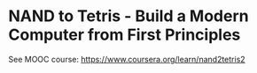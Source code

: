 # NAND to Tetris - Build a Modern Computer from First Principles

See MOOC course: https://www.coursera.org/learn/nand2tetris2

